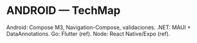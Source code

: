 # ANDROID — TechMap

Android: Compose M3, Navigation-Compose, validaciones.
.NET: MAUI + DataAnnotations.
Go: Flutter (ref).
Node: React Native/Expo (ref).
